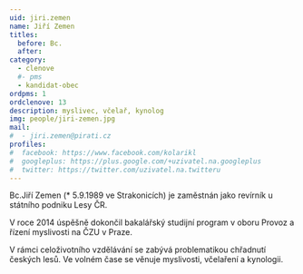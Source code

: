 ```yaml
---
uid: jiri.zemen
name: Jiří Zemen
titles:
  before: Bc.
  after:
category:
  - clenove
  #- pms
  - kandidat-obec
ordpms: 1
ordclenove: 13
description: myslivec, včelař, kynolog
img: people/jiri-zemen.jpg 
mail:
#  - jiri.zemen@pirati.cz
profiles:
#  facebook: https://www.facebook.com/kolarikl
#  googleplus: https://plus.google.com/+uzivatel.na.googleplus
#  twitter: https://twitter.com/uzivatel.na.twitteru
---
```


Bc.Jiří Zemen (* 5.9.1989 ve Strakonicích) je zaměstnán jako revírník u státního podniku Lesy ČR.

V roce 2014 úspěšně dokončil bakalářský studijní program v oboru Provoz a řízení myslivosti na ČZU v Praze.

V rámci celoživotního vzdělávání se zabývá problematikou chřadnutí českých lesů. Ve volném čase se věnuje myslivosti, včelaření a kynologii.
